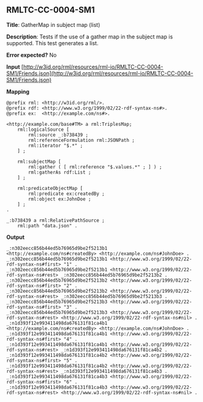 ## RMLTC-CC-0004-SM1

**Title**: GatherMap in subject map (list)

**Description**: Tests if the use of a gather map in the subject map is supported. This test generates a list.

**Error expected?** No

**Input**
 [http://w3id.org/rml/resources/rml-io/RMLTC-CC-0004-SM1/Friends.json](http://w3id.org/rml/resources/rml-io/RMLTC-CC-0004-SM1/Friends.json)

**Mapping**
```
@prefix rml: <http://w3id.org/rml/>.
@prefix rdf: <http://www.w3.org/1999/02/22-rdf-syntax-ns#>.
@prefix ex:  <http://example.com/ns#>.

<http://example.com/base#TM> a rml:TriplesMap;
    rml:logicalSource [
        rml:source _:b738439 ;
        rml:referenceFormulation rml:JSONPath ;
        rml:iterator "$.*" ;
    ] ;

    rml:subjectMap [
        rml:gather ( [ rml:reference "$.values.*" ; ] ) ;
        rml:gatherAs rdf:List ;
    ] ;

    rml:predicateObjectMap [
        rml:predicate ex:createdBy ;
        rml:object ex:JohnDoe ;
    ] ;
.

_:b738439 a rml:RelativePathSource ;
    rml:path "data.json" .
```

**Output**
```
_:n302eecc856b44ed5b76965d9be2f5213b1 <http://example.com/ns#createdBy> <http://example.com/ns#JohnDoe> .
_:n302eecc856b44ed5b76965d9be2f5213b1 <http://www.w3.org/1999/02/22-rdf-syntax-ns#first> "1" .
_:n302eecc856b44ed5b76965d9be2f5213b1 <http://www.w3.org/1999/02/22-rdf-syntax-ns#rest> _:n302eecc856b44ed5b76965d9be2f5213b2 .
_:n302eecc856b44ed5b76965d9be2f5213b2 <http://www.w3.org/1999/02/22-rdf-syntax-ns#first> "2" .
_:n302eecc856b44ed5b76965d9be2f5213b2 <http://www.w3.org/1999/02/22-rdf-syntax-ns#rest> _:n302eecc856b44ed5b76965d9be2f5213b3 .
_:n302eecc856b44ed5b76965d9be2f5213b3 <http://www.w3.org/1999/02/22-rdf-syntax-ns#first> "3" .
_:n302eecc856b44ed5b76965d9be2f5213b3 <http://www.w3.org/1999/02/22-rdf-syntax-ns#rest> <http://www.w3.org/1999/02/22-rdf-syntax-ns#nil> .
_:n1d393f12e993411498da676131f81ca4b1 <http://example.com/ns#createdBy> <http://example.com/ns#JohnDoe> .
_:n1d393f12e993411498da676131f81ca4b1 <http://www.w3.org/1999/02/22-rdf-syntax-ns#first> "4" .
_:n1d393f12e993411498da676131f81ca4b1 <http://www.w3.org/1999/02/22-rdf-syntax-ns#rest> _:n1d393f12e993411498da676131f81ca4b2 .
_:n1d393f12e993411498da676131f81ca4b2 <http://www.w3.org/1999/02/22-rdf-syntax-ns#first> "5" .
_:n1d393f12e993411498da676131f81ca4b2 <http://www.w3.org/1999/02/22-rdf-syntax-ns#rest> _:n1d393f12e993411498da676131f81ca4b3 .
_:n1d393f12e993411498da676131f81ca4b3 <http://www.w3.org/1999/02/22-rdf-syntax-ns#first> "6" .
_:n1d393f12e993411498da676131f81ca4b3 <http://www.w3.org/1999/02/22-rdf-syntax-ns#rest> <http://www.w3.org/1999/02/22-rdf-syntax-ns#nil> .

```

